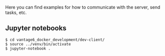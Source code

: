 Here you can find examples for how to communicate with the server, send tasks, etc.

## Jupyter notebooks

```
$ cd vantage6_docker_development/dev-client/
$ source ../venv/bin/activate
$ jupyter-notebook .
```
